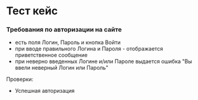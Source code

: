 # Тест кейс   
### Требования по авторизации на сайте     
- есть поля Логин, Пароль и кнопка Войти   
- при вводе правильного Логина и Пароля - отображается приветственное сообщение   
- при неверно введенных Логине и/или Пароле выдается ошибка "Вы ввели неверный Логин или Пароль"       

Проверки:    
- Успешная авторизация  
